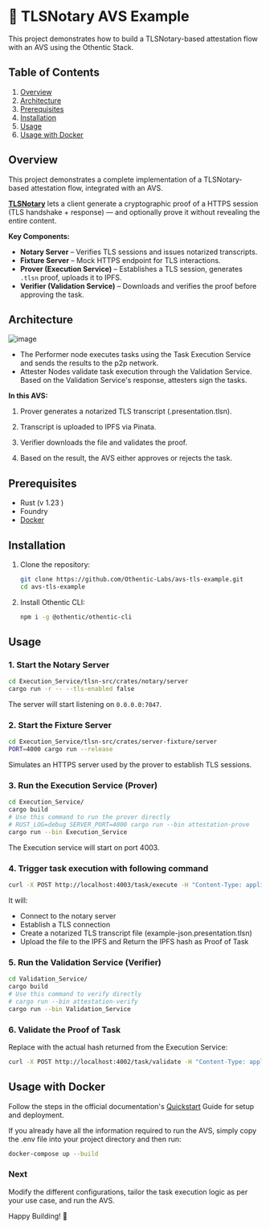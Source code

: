 # 🔐 TLSNotary AVS Example
This project demonstrates how to build a TLSNotary-based attestation flow with an AVS using the Othentic Stack.


## Table of Contents

1. [Overview](#overview)
2. [Architecture](#usage)
3. [Prerequisites](#prerequisites)
4. [Installation](#installation)
5. [Usage](#usage)
6. [Usage with Docker](#usage)

## Overview
This project demonstrates a complete implementation of a TLSNotary-based attestation flow, integrated with an AVS. 

**[TLSNotary](https://github.com/tlsnotary/tlsn)** lets a client generate a cryptographic proof of a HTTPS session (TLS handshake + response) — and optionally prove it without revealing the entire content.

**Key Components:**

- **Notary Server** – Verifies TLS sessions and issues notarized transcripts.
- **Fixture Server** – Mock HTTPS endpoint for TLS interactions.
- **Prover (Execution Service)** –  Establishes a TLS session, generates `.tlsn` proof, uploads it to IPFS.
- **Verifier (Validation Service)** – Downloads and verifies the proof before approving the task.


## Architecture

![image](https://github.com/user-attachments/assets/9c490a03-9751-4668-b9ed-c5ff109577a1)

- The Performer node executes tasks using the Task Execution Service and sends the results to the p2p network.
- Attester Nodes validate task execution through the Validation Service. Based on the Validation Service's response, attesters sign the tasks. 

**In this AVS:**

1. Prover generates a notarized TLS transcript (.presentation.tlsn).

2. Transcript is uploaded to IPFS via Pinata.

3. Verifier downloads the file and validates the proof.

4. Based on the result, the AVS either approves or rejects the task.


## Prerequisites

- Rust (v 1.23 )
- Foundry
- [Docker](https://docs.docker.com/engine/install/)

## Installation

1. Clone the repository:

   ```bash
   git clone https://github.com/Othentic-Labs/avs-tls-example.git
   cd avs-tls-example
   ```

2. Install Othentic CLI:

   ```bash
   npm i -g @othentic/othentic-cli
   ```

## Usage

### 1. Start the Notary Server
```bash
cd Execution_Service/tlsn-src/crates/notary/server
cargo run -r -- --tls-enabled false
```
The server will start listening on `0.0.0.0:7047`.

### 2. Start the Fixture Server
```bash
cd Execution_Service/tlsn-src/crates/server-fixture/server
PORT=4000 cargo run --release
```
Simulates an HTTPS server used by the prover to establish TLS sessions.

### 3. Run the Execution Service (Prover)
```bash
cd Execution_Service/
cargo build
# Use this command to run the prover directly
# RUST_LOG=debug SERVER_PORT=4000 cargo run --bin attestation-prove 
cargo run --bin Execution_Service
```
The Execution service will start on port 4003.

### 4. Trigger task execution with following command

```bash
curl -X POST http://localhost:4003/task/execute -H "Content-Type: application/json" -d "{}"
```

It will:
- Connect to the notary server
- Establish a TLS connection
- Create a notarized TLS transcript file (example-json.presentation.tlsn)
- Upload the file to the IPFS and Return the IPFS hash as Proof of Task

### 5. Run the Validation Service (Verifier)
```bash
cd Validation_Service/
cargo build
# Use this command to verify directly
# cargo run --bin attestation-verify
cargo run --bin Validation_Service
```

### 6. Validate the Proof of Task
Replace <proofOfTask> with the actual hash returned from the Execution Service:

```bash
curl -X POST http://localhost:4002/task/validate -H "Content-Type: application/json" -d '{"proofOfTask":"QmSURnBJXpcCKgahoFX559DbRreib2z9hpq4MYzwrX4v2g"}'
```


## Usage with Docker

Follow the steps in the official documentation's [Quickstart](https://docs.othentic.xyz/main/avs-framework/quick-start#steps) Guide for setup and deployment.

If you already have all the information required to run the AVS, simply copy the .env file into your project directory and then run:
```bash
docker-compose up --build
```

### Next
Modify the different configurations, tailor the task execution logic as per your use case, and run the AVS.

Happy Building! 🚀

